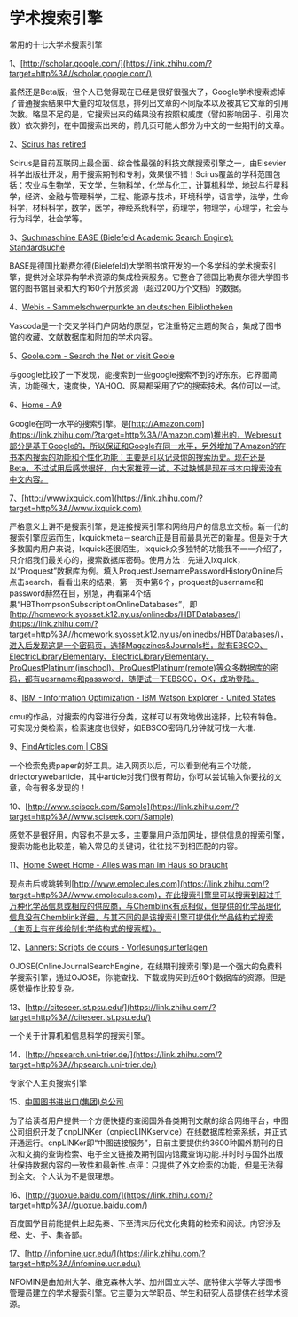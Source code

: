 # 学术搜索引擎











常用的十七大学术搜索引擎

  

1、[http://scholar.google.com/](https://link.zhihu.com/?target=http%3A//scholar.google.com/)

虽然还是Beta版，但个人已觉得现在已经是很好很强大了，Google学术搜索滤掉了普通搜索结果中大量的垃圾信息，排列出文章的不同版本以及被其它文章的引用次数。略显不足的是，它搜索出来的结果没有按照权威度（譬如影响因子、引用次数）依次排列，在中国搜索出来的，前几页可能大部分为中文的一些期刊的文章。

  

2、[Scirus has retired](https://link.zhihu.com/?target=http%3A//www.scirus.com)

Scirus是目前互联网上最全面、综合性最强的科技文献搜索引擎之一，由Elsevier科学出版社开发，用于搜索期刊和专利，效果很不错！Scirus覆盖的学科范围包括：农业与生物学，天文学，生物科学，化学与化工，计算机科学，地球与行星科学，经济、金融与管理科学，工程、能源与技术，环境科学，语言学，法学，生命科学，材料科学，数学，医学，神经系统科学，药理学，物理学，心理学，社会与行为科学，社会学等。

  

3、[Suchmaschine BASE (Bielefeld Academic Search Engine): Standardsuche](https://link.zhihu.com/?target=http%3A//www.base-search.net/)

BASE是德国比勒费尔德(Bielefeld)大学图书馆开发的一个多学科的学术搜索引擎，提供对全球异构学术资源的集成检索服务。它整合了德国比勒费尔德大学图书馆的图书馆目录和大约160个开放资源（超过200万个文档）的数据。

  

4、[Webis - Sammelschwerpunkte an deutschen Bibliotheken](https://link.zhihu.com/?target=http%3A//www.vascoda.de/)

Vascoda是一个交叉学科门户网站的原型，它注重特定主题的聚合，集成了图书馆的收藏、文献数据库和附加的学术内容。

  

5、[Goole.com - Search the Net or visit Goole](https://link.zhihu.com/?target=http%3A//www.goole.com/)

与google比较了一下发现，能搜索到一些google搜索不到的好东东。它界面简洁，功能强大，速度快，YAHOO、网易都采用了它的搜索技术。各位可以一试。

  

6、[Home - A9](https://link.zhihu.com/?target=http%3A//www.a9.com)

Google在同一水平的搜索引擎。是[http://Amazon.com](https://link.zhihu.com/?target=http%3A//Amazon.com)推出的，Webresult部分是基于Google的，所以保证和Google在同一水平，另外增加了Amazon的在书本内搜索的功能和个性化功能：主要是可以记录你的搜索历史。现在还是Beta，不过试用后感觉很好，向大家推荐一试，不过缺憾是现在书本内搜索没有中文内容。

  

7、[http://www.ixquick.com](https://link.zhihu.com/?target=http%3A//www.ixquick.com)

严格意义上讲不是搜索引擎，是连接搜索引擎和网络用户的信息立交桥。新一代的搜索引擎应运而生，Ixquickmeta－search正是目前最具光芒的新星。但是对于大多数国内用户来说，Ixquick还很陌生。Ixquick众多独特的功能我不一一介绍了，只介绍我们最关心的，搜索数据库密码。使用方法：先进入Ixquick，以“Proquest”数据库为例。填入ProquestUsernamePasswordHistoryOnline后点击search，看看出来的结果，第一页中第6个，proquest的username和password赫然在目，别急，再看第4个结果“HBThompsonSubscriptionOnlineDatabases”，即[http://homework.syosset.k12.ny.us/onlinedbs/HBTDatabases/](https://link.zhihu.com/?target=http%3A//homework.syosset.k12.ny.us/onlinedbs/HBTDatabases/)，进入后发现这是一个密码页，选择Magazines&Journals栏，就有EBSCO、ElectricLibraryElementary、ElectricLibraryElementary、ProQuestPlatinum(inschool)、ProQuestPlatinum(remote)等众多数据库的密码，都有uesrname和password，随便试一下EBSCO，OK，成功登陆。

  

8、[IBM - Information Optimization - IBM Watson Explorer - United States](https://link.zhihu.com/?target=http%3A//vivisimo.com/)

cmu的作品，对搜索的内容进行分类，这样可以有效地做出选择，比较有特色。可实现分类检索，检索速度也很好，如EBSCO密码几分钟就可找一大堆.

  

9、[FindArticles.com | CBSi](https://link.zhihu.com/?target=http%3A//www.findarticles.com/)

一个检索免费paper的好工具。进入网页以后，可以看到他有三个功能，driectorywebarticle，其中article对我们很有帮助，你可以尝试输入你要找的文章，会有很多发现的！

  

10、[http://www.sciseek.com/Sample](https://link.zhihu.com/?target=http%3A//www.sciseek.com/Sample)

感觉不是很好用，内容也不是太多，主要靠用户添加网址，提供信息的搜索引擎，搜索功能也比较差，输入常见的关键词，往往找不到相匹配的内容。

  

11、[Home Sweet Home - Alles was man im Haus so braucht](https://link.zhihu.com/?target=http%3A//www.chmoogle.com)

现点击后或跳转到[http://www.emolecules.com](https://link.zhihu.com/?target=http%3A//www.emolecules.com)，在此搜索引擎里可以搜索到超过千万种化学品信息或相应的供应商，与Chemblink有点相似，但提供的化学品理化信息没有Chemblink详细，与其不同的是该搜索引擎可提供化学品结构式搜索（主页上有在线绘制化学结构式的搜索框）。

  

12、[Lanners: Scripts de cours - Vorlesungsunterlagen](https://link.zhihu.com/?target=http%3A//www.ojose.com/)

OJOSE(OnlineJournalSearchEngine，在线期刊搜索引擎)是一个强大的免费科学搜索引擎，通过OJOSE，你能查找、下载或购买到近60个数据库的资源。但是感觉操作比较复杂。

  

13、[http://citeseer.ist.psu.edu/](https://link.zhihu.com/?target=http%3A//citeseer.ist.psu.edu/)

一个关于计算机和信息科学的搜索引擎。

  

14、[http://hpsearch.uni-trier.de/](https://link.zhihu.com/?target=http%3A//hpsearch.uni-trier.de/)

专家个人主页搜索引擎

  

15、[中国图书进出口(集团)总公司](https://link.zhihu.com/?target=http%3A//cnplinker.cnpeak.com/)

为了给读者用户提供一个方便快捷的查阅国外各类期刊文献的综合网络平台，中图公司组织开发了cnpLINKer（cnpiecLINKservice）在线数据库检索系统，并正式开通运行。cnpLINKer即“中图链接服务”，目前主要提供约3600种国外期刊的目次和文摘的查询检索、电子全文链接及期刊国内馆藏查询功能.并时时与国外出版社保持数据内容的一致性和最新性.点评：只提供了外文检索的功能，但是无法得到全文。个人认为不是很理想。

  

16、[http://guoxue.baidu.com/](https://link.zhihu.com/?target=http%3A//guoxue.baidu.com/)

百度国学目前能提供上起先秦、下至清末历代文化典籍的检索和阅读。内容涉及经、史、子、集各部。

  

17、[http://infomine.ucr.edu/](https://link.zhihu.com/?target=http%3A//infomine.ucr.edu/)

NFOMIN是由加州大学、维克森林大学、加州国立大学、底特律大学等大学图书管理员建立的学术搜索引擎。它主要为大学职员、学生和研究人员提供在线学术资源。

















